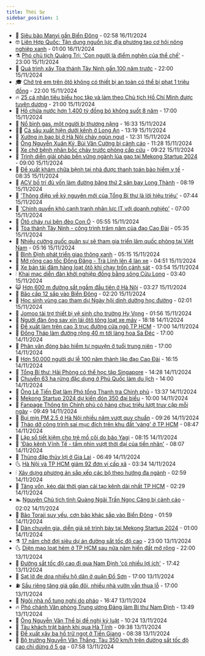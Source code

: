 ```yaml
---
title: Thời Sự
sidebar_position: 1
---
```


<!-- vnexpress-thoi-su:START -->
- 🦒 [Siêu bão Manyi gần Biển Đông](https://vnexpress.net/sieu-bao-manyi-gan-bien-dong-4816716.html) - 02:58 16/11/2024
- 🤓 [Liên Hợp Quốc: Tận dụng nguồn lực địa phương tạo cơ hội nông nghiệp xanh](https://vnexpress.net/lien-hop-quoc-tan-dung-nguon-luc-dia-phuong-tao-co-hoi-nong-nghiep-xanh-4816616.html) - 01:00 16/11/2024
- ⚗️ [Phó chủ tịch Quảng Trị: &#39;Con người là điểm nghẽn của thể chế&#39;](https://vnexpress.net/pho-chu-tich-quang-tri-con-nguoi-la-diem-nghen-cua-the-che-4813251.html) - 23:00 15/11/2024
- 🌊 [Quá trình xây Tòa thánh Tây Ninh gần 100 năm trước](https://vnexpress.net/qua-trinh-xay-toa-thanh-tay-ninh-gan-100-nam-truoc-4816661.html) - 22:00 15/11/2024
- 🎓 [Chở trẻ em trên ôtô không có thiết bị an toàn có thể bị phạt 1 triệu đồng](https://vnexpress.net/cho-tre-em-tren-oto-khong-co-thiet-bi-an-toan-co-the-bi-phat-1-trieu-dong-4816639.html) - 22:00 15/11/2024
- 🔥 [25 cá nhân tiêu biểu học tập và làm theo Chủ tịch Hồ Chí Minh được tuyên dương](https://vnexpress.net/25-ca-nhan-tieu-bieu-hoc-tap-va-lam-theo-chu-tich-ho-chi-minh-duoc-tuyen-duong-4816659.html) - 21:00 15/11/2024
- 🦏 [Hồ chứa nước hơn 1.400 tỷ đồng bỏ không suốt 8 năm](https://vnexpress.net/ho-chua-nuoc-hon-1-400-ty-dong-bo-khong-suot-8-nam-4815892.html) - 17:00 15/11/2024
- 👺 [Nổ bình gas, một người bị thương nặng](https://vnexpress.net/no-binh-gas-mot-nguoi-bi-thuong-nang-4816664.html) - 16:33 15/11/2024
- 🧑‍🏫 [Cá sấu xuất hiện dưới kênh ở Long An](https://vnexpress.net/ca-sau-xuat-hien-duoi-kenh-o-long-an-4816632.html) - 13:19 15/11/2024
- 🚦 [Xưởng in bao bì ở Hà Nội cháy ngùn ngụt](https://vnexpress.net/xuong-in-bao-bi-o-ha-noi-chay-ngun-ngut-4816623.html) - 12:31 15/11/2024
- 🎉 [Ông Nguyễn Xuân Ký, Bùi Văn Cường bị cảnh cáo](https://vnexpress.net/ong-nguyen-xuan-ky-bui-van-cuong-bi-canh-cao-4816606.html) - 11:28 15/11/2024
- 🦒 [Xe chở bệnh nhân bốc cháy trước phòng cấp cứu](https://vnexpress.net/xe-cho-benh-nhan-boc-chay-truoc-phong-cap-cuu-4816526.html) - 09:22 15/11/2024
- 🤗 [Trình diễn giải pháp bền vững ngành lúa gạo tại Mekong Startup 2024](https://vnexpress.net/trinh-dien-giai-phap-ben-vung-nganh-lua-gao-tai-mekong-startup-2024-4816377.html) - 09:00 15/11/2024
- 💼 [Đề xuất khám chữa bệnh tại nhà được thanh toán bảo hiểm y tế](https://vnexpress.net/de-xuat-kham-chua-benh-tai-nha-duoc-thanh-toan-bao-hiem-y-te-4816415.html) - 08:35 15/11/2024
- 🤩 [ACV bố trí đủ vốn làm đường băng thứ 2 sân bay Long Thành](https://vnexpress.net/acv-bo-tri-du-von-lam-duong-bang-thu-2-san-bay-long-thanh-4816472.html) - 08:19 15/11/2024
- 🤡 [&#39;Thông điệp về kỷ nguyên mới của Tổng Bí thư là lời hiệu triệu&#39;](https://vnexpress.net/thong-diep-ve-ky-nguyen-moi-cua-tong-bi-thu-la-loi-hieu-trieu-4816464.html) - 07:44 15/11/2024
- 💯 [&#39;Chính quyền khó cạnh tranh nhân lực IT với doanh nghiệp&#39;](https://vnexpress.net/chinh-quyen-kho-canh-tranh-nhan-luc-it-voi-doanh-nghiep-4816437.html) - 07:00 15/11/2024
- 👺 [Ôtô cháy rụi bên đèo Con Ó](https://vnexpress.net/chay-oto-4816432.html) - 05:55 15/11/2024
- 🌮 [Tòa thánh Tây Ninh - công trình trăm năm của đạo Cao Đài](https://vnexpress.net/toa-thanh-tay-ninh-cong-trinh-tram-nam-cua-dao-cao-dai-4815774.html) - 05:35 15/11/2024
- 🥸 [Nhiều cường quốc quân sự sẽ tham gia triển lãm quốc phòng tại Việt Nam](https://vnexpress.net/nhieu-cuong-quoc-quan-su-se-tham-gia-trien-lam-quoc-phong-tai-viet-nam-4816395.html) - 05:16 15/11/2024
- 🐻 [Bình Định phát triển giao thông xanh](https://vnexpress.net/binh-dinh-phat-trien-giao-thong-xanh-4816264.html) - 05:15 15/11/2024
- 👀 [Mở rộng cao tốc Đồng Đăng - Trà Lĩnh lên 4 làn xe](https://vnexpress.net/mo-rong-cao-toc-dong-dang-tra-linh-len-4-lan-xe-4816299.html) - 04:51 15/11/2024
- 🤔 [Xe bán tải đâm hàng loạt ôtô khi chạy trốn cảnh sát](https://vnexpress.net/xe-ban-tai-dam-hang-loat-oto-khi-chay-tron-canh-sat-4816329.html) - 03:54 15/11/2024
- 🕯 [Khai mạc diễn đàn khởi nghiệp đồng bằng sông Cửu Long](https://vnexpress.net/khai-mac-dien-dan-khoi-nghiep-dong-bang-song-cuu-long-4816255.html) - 03:40 15/11/2024
- 😺 [Hơn 600 m đường sắt ngầm đầu tiên ở Hà Nội](https://vnexpress.net/hon-600-m-duong-sat-ngam-dau-tien-o-ha-noi-4816206.html) - 03:27 15/11/2024
- 🦆 [Bão cấp 12 sắp vào Biển Đông](https://vnexpress.net/bao-cap-12-sap-vao-bien-dong-4816265.html) - 02:20 15/11/2024
- 🧰 [Học sinh vùng cao tham dự Ngày hội dinh dưỡng học đường](https://vnexpress.net/hoc-sinh-vung-cao-tham-du-ngay-hoi-dinh-duong-hoc-duong-4816200.html) - 02:01 15/11/2024
- 🦍 [Jomoo tài trợ thiết bị vệ sinh cho trường Hy Vọng](https://vnexpress.net/jomoo-tai-tro-thiet-bi-ve-sinh-cho-truong-hy-vong-4816124.html) - 01:56 15/11/2024
- 🧰 [Người đàn ông say xỉn lái ôtô tông loạt xe máy](https://vnexpress.net/nguoi-dan-ong-say-xin-lai-oto-tong-loat-xe-may-4816202.html) - 18:18 14/11/2024
- 💃 [Đề xuất làm trên cao 3 trục đường cửa ngõ TP HCM](https://vnexpress.net/de-xuat-lam-tren-cao-3-truc-duong-cua-ngo-tp-hcm-4816165.html) - 17:00 14/11/2024
- 🧰 [Đồng Tháp làm đường rộng 40 m tới làng hoa Sa Đéc](https://vnexpress.net/dong-thap-lam-duong-rong-40-m-toi-lang-hoa-sa-dec-4816122.html) - 17:00 14/11/2024
- 🚀 [Phân vân đóng bảo hiểm tự nguyện ở tuổi trung niên](https://vnexpress.net/phan-van-dong-bao-hiem-tu-nguyen-o-tuoi-trung-nien-4813411.html) - 17:00 14/11/2024
- 🎊 [Hơn 50.000 người dự lễ 100 năm thành lập đạo Cao Đài](https://vnexpress.net/hon-50-000-nguoi-du-le-100-nam-thanh-lap-dao-cao-dai-4816189.html) - 16:15 14/11/2024
- 🤭 [Tổng Bí thư: Hải Phòng có thể học tập Singapore](https://vnexpress.net/tong-bi-thu-hai-phong-co-the-hoc-tap-singapore-4816142.html) - 14:28 14/11/2024
- 🤗 [Chuyển 63 ha rừng đặc dụng ở Phú Quốc làm du lịch](https://vnexpress.net/chuyen-63-ha-rung-dac-dung-o-phu-quoc-lam-du-lich-4816167.html) - 14:00 14/11/2024
- 🌈 [Ông Lê Tiến Đạt làm Phó tổng Thanh tra Chính phủ](https://vnexpress.net/ong-le-tien-dat-lam-pho-tong-thanh-tra-chinh-phu-4816162.html) - 13:37 14/11/2024
- 🦣 [Mekong Startup 2024 dự kiến đón 350 đại biểu](https://vnexpress.net/mekong-startup-2024-du-kien-don-350-dai-bieu-4815737.html) - 10:00 14/11/2024
- 🎡 [Fanpage Thông tin Chính phủ có hàng chục triệu lượt truy cập mỗi ngày](https://vnexpress.net/fanpage-thong-tin-chinh-phu-co-hang-chuc-trieu-luot-truy-cap-moi-ngay-4816026.html) - 09:49 14/11/2024
- 🦏 [Bụi mịn PM 2.5 ở Hà Nội nhiều năm vượt quy chuẩn](https://vnexpress.net/bui-min-pm-2-5-o-ha-noi-nhieu-nam-vuot-quy-chuan-4816072.html) - 09:26 14/11/2024
- 🎊 [Tháo dỡ công trình sai mục đích trên khu đất &#39;vàng&#39; ở TP HCM](https://vnexpress.net/thao-do-cong-trinh-sai-muc-dich-tren-khu-dat-vang-o-tp-hcm-4816071.html) - 08:47 14/11/2024
- 🫶 [Lập sổ tiết kiệm cho trẻ mồ côi do bão Yagi](https://vnexpress.net/lap-so-tiet-kiem-cho-tre-mo-coi-do-bao-yagi-4815941.html) - 08:15 14/11/2024
- 🤔 [&#39;Đào kênh Vĩnh Tế - tầm nhìn vượt thời đại của tiền nhân&#39;](https://vnexpress.net/dao-kenh-vinh-te-tam-nhin-vuot-thoi-dai-cua-tien-nhan-4816034.html) - 08:07 14/11/2024
- 🤠 [Thủng đập thủy lợi ở Gia Lai](https://vnexpress.net/thung-dap-thuy-loi-o-gia-lai-4815992.html) - 06:49 14/11/2024
- 🌜 [Hà Nội và TP HCM giảm 92 đơn vị cấp xã](https://vnexpress.net/ha-noi-va-tp-hcm-giam-92-don-vi-cap-xa-4815844.html) - 03:34 14/11/2024
- 🕯 [Xây dựng phương án sắp xếp các bộ theo hướng đa ngành](https://vnexpress.net/xay-dung-phuong-an-sap-xep-cac-bo-theo-huong-da-nganh-4815846.html) - 02:59 14/11/2024
- 🤔 [Tăng vốn, kéo dài thời gian cải tạo kênh dài nhất TP HCM](https://vnexpress.net/tang-von-keo-dai-thoi-gian-cai-tao-kenh-dai-nhat-tp-hcm-4815852.html) - 02:29 14/11/2024
- 🏊 [Nguyên Chủ tịch tỉnh Quảng Ngãi Trần Ngọc Căng bị cảnh cáo](https://vnexpress.net/nguyen-chu-tich-tinh-quang-ngai-tran-ngoc-cang-bi-canh-cao-4815831.html) - 02:02 14/11/2024
- 🌮 [Bão Toraji suy yếu, cơn bão khác sắp vào Biển Đông](https://vnexpress.net/bao-toraji-suy-yeu-con-bao-khac-sap-vao-bien-dong-4815822.html) - 01:59 14/11/2024
- 🫣 [Dàn chuyên gia, diễn giả sẽ trình bày tại Mekong Startup 2024](https://vnexpress.net/dan-chuyen-gia-dien-gia-se-trinh-bay-tai-mekong-startup-2024-4815722.html) - 01:00 14/11/2024
- ⚗️ [17 năm chờ đợi siêu dự án đường sắt tốc độ cao](https://vnexpress.net/17-nam-cho-doi-sieu-du-an-duong-sat-toc-do-cao-4815494.html) - 23:00 13/11/2024
- 🌜 [Diện mạo loạt hẻm ở TP HCM sau nửa năm hiến đất mở rộng](https://vnexpress.net/dien-mao-loat-hem-o-tp-hcm-sau-nua-nam-hien-dat-mo-rong-4815349.html) - 22:00 13/11/2024
- 🌁 [Đường sắt tốc độ cao đi qua Nam Định &#39;có nhiều lợi ích&#39;](https://vnexpress.net/duong-sat-toc-do-cao-di-qua-nam-dinh-co-nhieu-loi-ich-4815752.html) - 17:42 13/11/2024
- 🐲 [Sạt lở đe dọa nhiều hộ dân ở quận Đồ Sơn](https://vnexpress.net/sat-lo-de-doa-nhieu-ho-dan-o-quan-do-son-4815657.html) - 17:00 13/11/2024
- ⛽️ [Sầu riêng tăng giá gấp đôi, nhiều nhà vườn vẫn thua lỗ](https://vnexpress.net/sau-rieng-tang-gia-gap-doi-nhieu-nha-vuon-van-thua-lo-4814936.html) - 17:00 13/11/2024
- 🗽 [Ngôi nhà nổ tung nghi do pháo](https://vnexpress.net/ngoi-nha-no-tung-nghi-do-phao-4815762.html) - 16:47 13/11/2024
- 🔥 [Phó chánh Văn phòng Trung ương Đảng làm Bí thư Nam Định](https://vnexpress.net/pho-chanh-van-phong-trung-uong-dang-lam-bi-thu-nam-dinh-4815744.html) - 13:49 13/11/2024
- 💯 [Ông Nguyễn Văn Thể bị đề nghị kỷ luật](https://vnexpress.net/ong-nguyen-van-the-bi-de-nghi-ky-luat-4815713.html) - 10:24 13/11/2024
- 🦆 [Tàu khách trật bánh khi qua Hà Tĩnh](https://vnexpress.net/tau-khach-trat-banh-khi-qua-ha-tinh-4815678.html) - 09:38 13/11/2024
- 🫣 [Đề xuất xây ba hồ trữ ngọt ở Tiền Giang](https://vnexpress.net/de-xuat-xay-ba-ho-tru-ngot-o-tien-giang-4815609.html) - 08:38 13/11/2024
- 🤡 [Bộ trưởng Nguyễn Văn Thắng: Tàu 350 km/h trên đường sắt tốc độ cao chỉ dừng ở 5 ga](https://vnexpress.net/bo-truong-nguyen-van-thang-tau-350-km-h-tren-duong-sat-toc-do-cao-chi-dung-o-5-ga-4815563.html) - 07:58 13/11/2024<!-- vnexpress-thoi-su:END -->